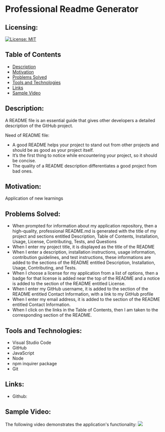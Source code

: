 # Professional Readme Generator

## Licensing:
  [![License: MIT](https://img.shields.io/badge/License-MIT-yellow.svg)](https://opensource.org/licenses/MIT ) 

## Table of Contents 
  - [Description](#description)
  - [Motivation](#motivation)
  - [Problems Solved](#problems-solved)
  - [Tools and Technologies](#tools-and-technologies)
  - [Links](#links)
  - [Sample Video](#sample-video)

## Description:
  A README file is an essential guide that gives other developers a detailed description of the GitHub project.
  
  Need of README file:
  * A good README helps your project to stand out from other projects and should be as good as your project itself.
  * It’s the first thing to notice while encountering your project, so it should be concise.
  * The quality of a README description differentiates a good project from bad ones.


  ## Motivation:
  Application of new learnings


  ## Problems Solved:
  * When prompted for information about my application repository, then a high-quality, professional README.md is generated with the title of my project and sections entitled Description, Table of Contents, Installation, Usage, License, Contributing, Tests, and Questions
  * When I enter my project title, it is displayed as the title of the README
  * When I enter a description, installation instructions, usage information, contribution guidelines, and test instructions, these informations are added to the sections of the README entitled Description, Installation, Usage, Contributing, and Tests.
  * When I choose a license for my application from a list of options, then a badge for that license is added near the top of the README and a notice is added to the section of the README entitled License.
  * When I enter my GitHub username, it is added to the section of the README entitled Contact Information, with a link to my GitHub profile
  * When I enter my email address, it is added to the section of the README entitled Contact Information.
  * When I click on the links in the Table of Contents, then I am taken to the corresponding section of the README.


  ## Tools and Technologies:
  * Visual Studio Code
  * GitHub
  * JavaScript
  * Node
  * npm inquirer package
  * Git
  

  ## Links:
  * Github: 


  ## Sample Video:
  The following video demonstrates the application's functionality:
  ![](./SampleVideo/ReadmeGenerator.gif)
